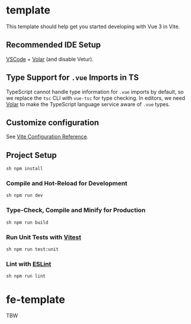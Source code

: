 # template
This template should help get you started developing with Vue 3 in Vite.

## Recommended IDE Setup
[VSCode](https://code.visualstudio.com/) + [Volar](https://marketplace.visualstudio.com/items?itemName=Vue.volar) (and disable Vetur).

## Type Support for `.vue` Imports in TS

TypeScript cannot handle type information for `.vue` imports by default, so we replace the `tsc` CLI with `vue-tsc` for type checking. In editors, we need [Volar](https://marketplace.visualstudio.com/items?itemName=Vue.volar) to make the TypeScript language service aware of `.vue` types.

## Customize configuration
See [Vite Configuration Reference](https://vitejs.dev/config/).

## Project Setup
```sh npm install ```

### Compile and Hot-Reload for Development
```sh npm run dev ```

### Type-Check, Compile and Minify for Production
```sh npm run build ```

### Run Unit Tests with [Vitest](https://vitest.dev/)
```sh npm run test:unit ```

### Lint with [ESLint](https://eslint.org/)
```sh npm run lint ```

# fe-template 
TBW